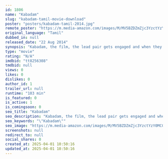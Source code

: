```yaml
---
id: 1806
name: "Kabadam"
slug: "kabadam-tamil-movie-download"
poster: "posters/kabadam-tamil-2014.jpg"
remote_poster: "https://m.media-amazon.com/images/M/MV5BZDZmZjc3YzctYzY0MC00NGM0LWEyNGItNzA1YmVlZDVhMWQ2XkEyXkFqcGdeQXVyNTM3MDMyMDQ@._V1_SX300.jpg"
original_language: "Tamil"
dubbed_in: null
released_date: "22 Aug 2014"
synopsis: "Kabadam, the film, the lead pair gets engaged and when they start getting closer to each other, they realize that they are at opposite poles, and all hell breaks loose. There is some intense romance and it is also a whodunit kind ..."
type: "movie"
rating: "N/A"
imdbid: "tt8256308"
tmdbid: null
views: 0
likes: 0
dislikes: 0
author_id: 1
trailer_url: null
runtime: "103 min"
is_featured: 0
is_active: 1
is_comingsoon: 0
seo_title: "Kabadam"
seo_description: "Kabadam, the film, the lead pair gets engaged and when they start getting closer to each other, they realize that they are at opposite poles, and all hell breaks loose. There is some intense romance and it is also a whodunit kind ..."
seo_keywords: "\"Kabadam\""
seo_image: "https://m.media-amazon.com/images/M/MV5BZDZmZjc3YzctYzY0MC00NGM0LWEyNGItNzA1YmVlZDVhMWQ2XkEyXkFqcGdeQXVyNTM3MDMyMDQ@._V1_SX300.jpg"
screenshots: null
redirect_to: null
social_shares: 0
created_at: 2025-04-01 10:50:16
updated_at: 2025-04-01 10:50:16
---
```


